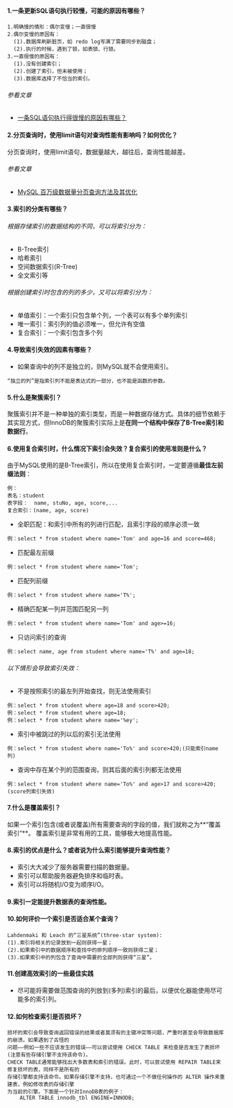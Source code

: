 #### 1.一条更新SQL语句执行较慢，可能的原因有哪些？
```
1.明确慢的情形：偶尔变慢；一直很慢
2.偶尔变慢的原因有：
  (1).数据库刷新脏页，如 redo log写满了需要同步到磁盘；
  (2).执行的时候，遇到了锁，如表锁、行锁。
3.一直很慢的原因有：
  (1).没有创建索引；
  (2).创建了索引，但未被使用；
  (3).数据库选择了不恰当的索引。
```

###### 参看文章
* <a href="https://mp.weixin.qq.com/s/llq5_hzqCKXbcjNtvOL5XA" target="_blank">一条SQL语句执行得很慢的原因有哪些？</a>

#### 2.分页查询时，使用limit语句对查询性能有影响吗？如何优化？
分页查询时，使用limit语句，数据量越大，越往后，查询性能越差。
###### 参看文章
* <a href="https://mp.weixin.qq.com/s/8aU3B3nJWR8y8ljBrFNaWw" target="_blank">MySQL 百万级数据量分页查询方法及其优化</a>

#### 3.索引的分类有哪些？
###### 根据存储索引的数据结构的不同，可以将索引分为：
* B-Tree索引
* 哈希索引
* 空间数据索引(R-Tree)
* 全文索引等
###### 根据创建索引时包含的列的多少，又可以将索引分为：
* 单值索引：一个索引只包含单个列，一个表可以有多个单列索引
* 唯一索引：索引列的值必须唯一，但允许有空值
* 复合索引：一个索引包含多个列

#### 4.导致索引失效的因素有哪些？
* 如果查询中的列不是独立的，则MySQL就不会使用索引。
```
“独立的列”是指索引列不能是表达式的一部分，也不能是函数的参数。
```

#### 5.什么是聚簇索引？
聚簇索引并不是一种单独的索引类型，而是一种数据存储方式。具体的细节依赖于其实现方式，但InnoDB的聚簇索引实际上是**在同一个结构中保存了B-Tree索引和数据行**。

#### 6.使用复合索引时，什么情况下索引会失效？复合索引的使用准则是什么？
由于MySQL使用的是B-Tree索引，所以在使用复合索引时，一定要遵循**最佳左前缀法则**：
```
例：
表名：student
表字段：  name, stuNo, age, score,...
复合索引：(name, age, score)
```
* 全职匹配：和索引中所有的列进行匹配，且索引字段的顺序必须一致
```
例：select * from student where name='Tom' and age=16 and score=468;
```
* 匹配最左前缀
```
例：select * from student where name='Tom';
```
* 匹配列前缀
```
例：select * from student where name='T%';
```
* 精确匹配某一列并范围匹配另一列
```
例：select * from student where name='Tom' and age>=16;
```
* 只访问索引的查询
```
例：select name, age from student where name='T%' and age=18;
```
###### 以下情形会导致索引失效：
* 不是按照索引的最左列开始查找，则无法使用索引
```
例：select * from student where age=18 and score>420;
例：select * from student where age=18;
例：select * from student where name='%ey';
```
* 索引中被跳过的列以后的索引无法使用
```
例：select * from student where name='To%' and score>420;(只能索引name列)
```
* 查询中存在某个列的范围查询，则其后面的索引列都无法使用
```
例：select * from student where name='To%' and age>17 and score>420;(score列索引失效)
```

#### 7.什么是覆盖索引？
如果一个索引包含(或者说覆盖)所有需要查询的字段的值，我们就称之为**“覆盖索引”**。 覆盖索引是非常有用的工具，能够极大地提高性能。

#### 8.索引的优点是什么？或者说为什么索引能够提升查询性能？
* 索引大大减少了服务器需要扫描的数据量。
* 索引可以帮助服务器避免排序和临时表。
* 索引可以将随机I/O变为顺序I/O。

#### 9.索引一定能提升数据表的查询性能。

#### 10.如何评价一个索引是否适合某个查询？
```
Lahdenmaki 和 Leach 的“三星系统”(three-star system):
(1).索引将相关的记录放到一起则获得一星；
(2).如果索引中的数据顺序和查找中的排列顺序一致则获得二星；
(3).如果索引中的列包含了查询中需要的全部列则获得“三星”。
```

#### 11.创建高效索引的一些最佳实践
* 尽可能将需要做范围查询的列放到(多列)索引的最后，以便优化器能使用尽可能多的索引列。

#### 12.如何检查索引是否损坏？
```
损坏的索引会导致查询返回错误的结果或者莫须有的主键冲突等问题，严重时甚至会导致数据库的崩溃。如果遇到了古怪的
问题——例如一些不应该发生的错误——可以尝试使用 CHECK TABLE 来检查是否发生了表损坏(注意有些存储引擎不支持该命令)。
CHECK TABLE通常能够找出大多数表和索引的错误。此时，可以尝试使用 REPAIR TABLE来修复损坏的表，同样不是所有的
存储引擎都支持该命令。如果存储引擎不支持，也可通过一个不做任何操作的 ALTER 操作来重建表，例如修改表的存储引擎
为当前的引擎。下面是一个针对InnoDB表的例子：
    ALTER TABLE innodb_tbl ENGINE=INNODB;
```





















